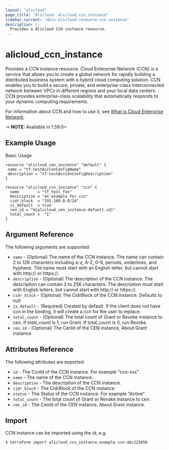 ```yaml
---
layout: "alicloud"
page_title: "Alicloud: alicloud_ccn_instance"
sidebar_current: "docs-alicloud-resource-ccn-instance"
description: |-
  Provides a Alicloud CCN instance resource.
---
```


# alicloud\_ccn_instance

Provides a CCN instance resource. Cloud Enterprise Network (CCN) is a service that allows you to create a global network for rapidly building a distributed business system with a hybrid cloud computing solution. CCN enables you to build a secure, private, and enterprise-class interconnected network between VPCs in different regions and your local data centers. CCN provides enterprise-class scalability that automatically responds to your dynamic computing requirements.

For information about CCN and how to use it, see [What is Cloud Enterprise Network](https://www.alibabacloud.com/help/doc-detail/93667.htm).

-> **NOTE:** Available in 1.59.0+

## Example Usage

Basic Usage

```
resource "alicloud_cen_instance" "default" {
 name = "tf-testAccCenConfigName"
 description = "tf-testAccCenConfigDescription"
}

resource "alicloud_ccn_instance" "ccn" {
  name        = "tf_test_foo"
  description = "an example for ccn"
  cidr_block  = "192.168.0.0/24"
  is_default  = true
  cen_id = "${alicloud_cen_instance.default.id}"
  total_count =  "1"
}
```
## Argument Reference

The following arguments are supported:

* `name` - (Optional) The name of the CCN instance. The name can contain 2 to 128 characters including a-z, A-Z, 0-9, periods, underlines, and hyphens. The name must start with an English letter, but cannot start with http:// or https://.
* `description` - (Optional) The description of the CCN instance. The description can contain 2 to 256 characters. The description must start with English letters, but cannot start with http:// or https://.
* `cidr_block` - (Optional) The CidrBlock of the CCN instance. Defaults to null.
* `is_default` - (Required) Created by default. If the client does not have ccn in the binding, it will create a ccn for the user to replace.
* `total_count` - (Optional) The total count of Grant or Revoke instance to cen. If total_count is 1, run Grant. If total_count is 0, run Revoke.
* `cen_id` - (Optional) The CenId of the CEN instance, About Grant instance.


## Attributes Reference

The following attributes are exported:

* `id` - The CcnId of the CCN instance. For example "ccn-xxx".
* `name` - The name of the CCN instance. 
* `description` - The description of the CCN instance.
* `cidr_block` - The CidrBlock of the CCN instance.
* `status` - The Status of the CCN instance. For example "Active"
* `total_count` - The total count of Grant or Revoke instance to cen.
* `cen_id` - The CenId of the CEN instance, About Grant instance.


## Import

CCN instance can be imported using the id, e.g.

```
$ terraform import alicloud_ccn_instance.example ccn-abc123456
```

